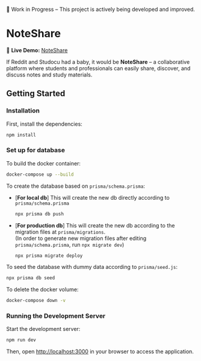 🚧 Work in Progress – This project is actively being developed and improved.

# NoteShare

🔗 **Live Demo:** [NoteShare](https://sharemynotes.vercel.app)

If Reddit and Studocu had a baby, it would be **NoteShare** – a collaborative platform where students and professionals can easily share, discover, and discuss notes and study materials.

## Getting Started

### Installation

First, install the dependencies:

```bash
npm install
```

### Set up for database

To build the docker container:

```bash
docker-compose up --build
```

To create the database based on `prisma/schema.prisma`:

- [**For local db**] This will create the new db directly according to `prisma/schema.prisma`

  ```bash
  npx prisma db push
  ```

- [**For production db**] This will create the new db according to the migration files at `prisma/migrations`.  
  (In order to generate new migration files after editing `prisma/schema.prisma`, run `npx migrate dev`)
  ```bash
  npx prisma migrate deploy
  ```

To seed the database with dummy data according to `prisma/seed.js`:

```bash
npx prisma db seed
```

To delete the docker volume:

```bash
docker-compose down -v
```

### Running the Development Server

Start the development server:

```bash
npm run dev
```

Then, open [http://localhost:3000](http://localhost:3000) in your browser to access the application.
